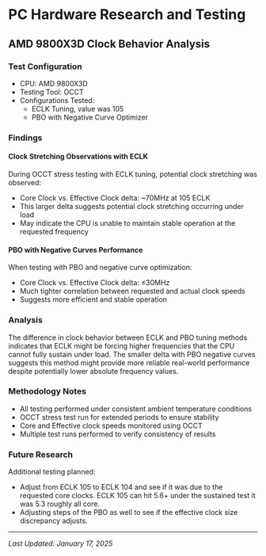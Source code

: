 # PC Hardware Research and Testing

## AMD 9800X3D Clock Behavior Analysis

### Test Configuration
- CPU: AMD 9800X3D
- Testing Tool: OCCT
- Configurations Tested:
  - ECLK Tuning, value was 105
  - PBO with Negative Curve Optimizer

### Findings

#### Clock Stretching Observations with ECLK

During OCCT stress testing with ECLK tuning, potential clock stretching was observed:
- Core Clock vs. Effective Clock delta: ~70MHz at 105 ECLK
- This larger delta suggests potential clock stretching occurring under load
- May indicate the CPU is unable to maintain stable operation at the requested frequency

#### PBO with Negative Curves Performance

When testing with PBO and negative curve optimization:
- Core Clock vs. Effective Clock delta: ≤30MHz
- Much tighter correlation between requested and actual clock speeds
- Suggests more efficient and stable operation

### Analysis

The difference in clock behavior between ECLK and PBO tuning methods indicates that ECLK might be forcing higher frequencies that the CPU cannot fully sustain under load. The smaller delta with PBO negative curves suggests this method might provide more reliable real-world performance despite potentially lower absolute frequency values.

### Methodology Notes

- All testing performed under consistent ambient temperature conditions
- OCCT stress test run for extended periods to ensure stability
- Core and Effective clock speeds monitored using OCCT
- Multiple test runs performed to verify consistency of results

### Future Research

Additional testing planned:
- Adjust from ECLK 105 to ECLK 104 and see if it was due to the requested core clocks. ECLK 105 can hit 5.6+ under the sustained test it was 5.3 roughly all core.
- Adjusting steps of the PBO as well to see if the effective clock size discrepancy adjusts.

---
*Last Updated: January 17, 2025*
